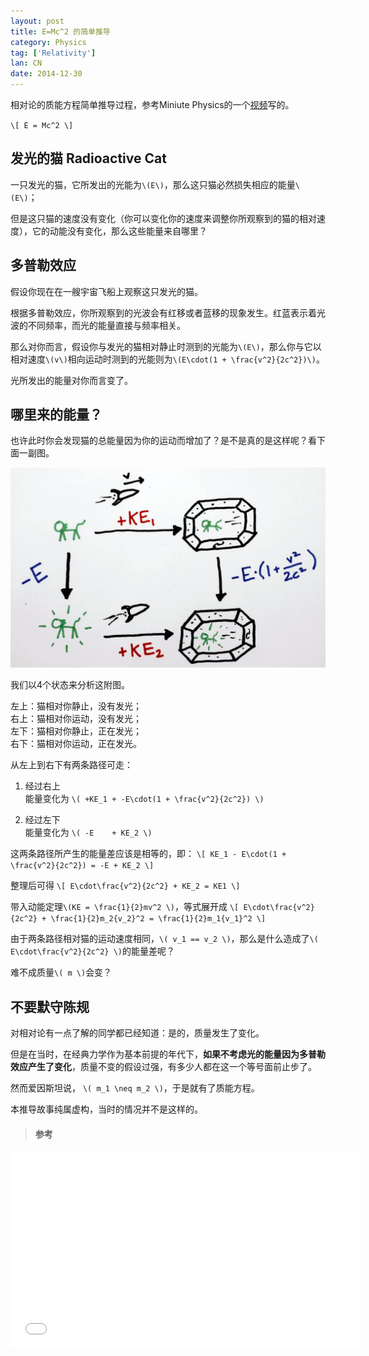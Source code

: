 ```yaml
---
layout: post
title: E=Mc^2 的简单推导
category: Physics
tag: ['Relativity']
lan: CN
date: 2014-12-30
---
```


相对论的质能方程简单推导过程，参考Miniute Physics的一个<a href="https://www.youtube.com/watch?v=hW7DW9NIO9M">视频</a>写的。

<!--preview-->

`\[ E = Mc^2 \]`

## 发光的猫 Radioactive Cat

一只发光的猫，它所发出的光能为`\(E\)`，那么这只猫必然损失相应的能量`\(E\)`；

但是这只猫的速度没有变化（你可以变化你的速度来调整你所观察到的猫的相对速度），它的动能没有变化，那么这些能量来自哪里？

## 多普勒效应

假设你现在在一艘宇宙飞船上观察这只发光的猫。

根据多普勒效应，你所观察到的光波会有红移或者蓝移的现象发生。红蓝表示着光波的不同频率，而光的能量直接与频率相关。

那么对你而言，假设你与发光的猫相对静止时测到的光能为`\(E\)`，那么你与它以相对速度`\(v\)`相向运动时测到的光能则为`\(E\cdot(1 + \frac{v^2}{2c^2})\)`。

光所发出的能量对你而言变了。

## 哪里来的能量？

也许此时你会发现猫的总能量因为你的运动而增加了？是不是真的是这样呢？看下面一副图。

![extra energy](/images/emc2/silly_analysis.png)

我们以4个状态来分析这附图。

左上：猫相对你静止，没有发光；<br/>
右上：猫相对你运动，没有发光；<br/>
左下：猫相对你静止，正在发光；<br/>
右下：猫相对你运动，正在发光。

从左上到右下有两条路径可走：

1. 经过右上 <br/>
    能量变化为 `\( +KE_1 + -E\cdot(1 + \frac{v^2}{2c^2}) \)`

2. 经过左下 <br/>
    能量变化为 `\( -E    + KE_2 \)`

这两条路径所产生的能量差应该是相等的，即：
`\[ KE_1 - E\cdot(1 + \frac{v^2}{2c^2}) = -E + KE_2 \]`

整理后可得
`\[ E\cdot\frac{v^2}{2c^2} + KE_2 = KE1 \]`

带入动能定理`\(KE = \frac{1}{2}mv^2 \)`，等式展开成
`\[ E\cdot\frac{v^2}{2c^2} + \frac{1}{2}m_2{v_2}^2 = \frac{1}{2}m_1{v_1}^2 \]`

由于两条路径相对猫的运动速度相同，`\( v_1 == v_2 \)`，那么是什么造成了`\( E\cdot\frac{v^2}{2c^2} \)`的能量差呢？

难不成质量`\( m \)`会变？

## 不要默守陈规

对相对论有一点了解的同学都已经知道：是的，质量发生了变化。

但是在当时，在经典力学作为基本前提的年代下，__如果不考虑光的能量因为多普勒效应产生了变化__，质量不变的假设过强，有多少人都在这一个等号面前止步了。

然而爱因斯坦说， `\( m_1 \neq m_2 \)`，于是就有了质能方程。

本推导故事纯属虚构，当时的情况并不是这样的。

<blockquote><h4>参考</h4></blockquote>

<iframe width="560" height="315" src="//www.youtube.com/embed/hW7DW9NIO9M" frameborder="0" allowfullscreen style="margin-left: auto; margin-right: auto;"></iframe>
